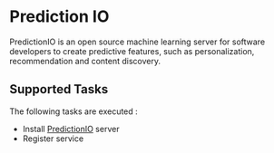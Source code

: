 Prediction IO
=============

PredictionIO is an open source machine learning server for software developers to create predictive features, such as personalization, recommendation and content discovery.

Supported Tasks
-----------------

The following tasks are executed :

  - Install [PredictionIO](http://prediction.io/) server
  - Register service